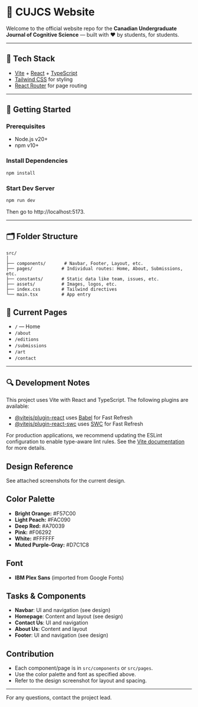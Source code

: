 # 🧠 CUJCS Website

Welcome to the official website repo for the **Canadian Undergraduate Journal of Cognitive Science** — built with ❤️ by students, for students.

---

## 🔧 Tech Stack

- [Vite](https://vitejs.dev/) + [React](https://react.dev/) + [TypeScript](https://www.typescriptlang.org/)
- [Tailwind CSS](https://tailwindcss.com/) for styling
- [React Router](https://reactrouter.com/) for page routing

---

## 🚀 Getting Started

### Prerequisites

- Node.js v20+
- npm v10+

### Install Dependencies

```bash
npm install
```

### Start Dev Server

```bash
npm run dev
```

Then go to http://localhost:5173.

---

## 🗂 Folder Structure

```
src/
│
├── components/       # Navbar, Footer, Layout, etc.
├── pages/           # Individual routes: Home, About, Submissions, etc.
├── constants/       # Static data like team, issues, etc.
├── assets/          # Images, logos, etc.
├── index.css        # Tailwind directives
└── main.tsx         # App entry
```

## 🧠 Current Pages

- `/` — Home
- `/about`
- `/editions`
- `/submissions`
- `/art`
- `/contact`

---

## 🔍 Development Notes

This project uses Vite with React and TypeScript. The following plugins are available:

- [@vitejs/plugin-react](https://github.com/vitejs/vite-plugin-react/blob/main/packages/plugin-react/README.md) uses [Babel](https://babeljs.io/) for Fast Refresh
- [@vitejs/plugin-react-swc](https://github.com/vitejs/vite-plugin-react-swc) uses [SWC](https://swc.rs/) for Fast Refresh

For production applications, we recommend updating the ESLint configuration to enable type-aware lint rules. See the [Vite documentation](https://vitejs.dev/guide/) for more details.

## Design Reference
See attached screenshots for the current design.

## Color Palette
- **Bright Orange:** #F57C00
- **Light Peach:** #FAC090
- **Deep Red:** #A70039
- **Pink:** #F06292
- **White:** #FFFFFF
- **Muted Purple-Gray:** #D7C1C8

## Font
- **IBM Plex Sans** (imported from Google Fonts)

## Tasks & Components
- **Navbar**: UI and navigation (see design)
- **Homepage**: Content and layout (see design)
- **Contact Us**: UI and navigation
- **About Us**: Content and layout
- **Footer**: UI and navigation (see design)

## Contribution
- Each component/page is in `src/components` or `src/pages`.
- Use the color palette and font as specified above.
- Refer to the design screenshot for layout and spacing.

---

For any questions, contact the project lead.
